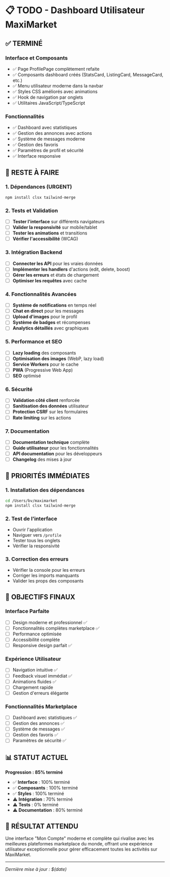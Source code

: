 # 📋 TODO - Dashboard Utilisateur MaxiMarket

## ✅ **TERMINÉ**

### **Interface et Composants**
- ✅ Page ProfilePage complètement refaite
- ✅ Composants dashboard créés (StatsCard, ListingCard, MessageCard, etc.)
- ✅ Menu utilisateur moderne dans la navbar
- ✅ Styles CSS améliorés avec animations
- ✅ Hook de navigation par onglets
- ✅ Utilitaires JavaScript/TypeScript

### **Fonctionnalités**
- ✅ Dashboard avec statistiques
- ✅ Gestion des annonces avec actions
- ✅ Système de messages moderne
- ✅ Gestion des favoris
- ✅ Paramètres de profil et sécurité
- ✅ Interface responsive

## 🔧 **RESTE À FAIRE**

### **1. Dépendances (URGENT)**
```bash
npm install clsx tailwind-merge
```

### **2. Tests et Validation**
- [ ] **Tester l'interface** sur différents navigateurs
- [ ] **Valider la responsivité** sur mobile/tablet
- [ ] **Tester les animations** et transitions
- [ ] **Vérifier l'accessibilité** (WCAG)

### **3. Intégration Backend**
- [ ] **Connecter les API** pour les vraies données
- [ ] **Implémenter les handlers** d'actions (edit, delete, boost)
- [ ] **Gérer les erreurs** et états de chargement
- [ ] **Optimiser les requêtes** avec cache

### **4. Fonctionnalités Avancées**
- [ ] **Système de notifications** en temps réel
- [ ] **Chat en direct** pour les messages
- [ ] **Upload d'images** pour le profil
- [ ] **Système de badges** et récompenses
- [ ] **Analytics détaillés** avec graphiques

### **5. Performance et SEO**
- [ ] **Lazy loading** des composants
- [ ] **Optimisation des images** (WebP, lazy load)
- [ ] **Service Workers** pour le cache
- [ ] **PWA** (Progressive Web App)
- [ ] **SEO** optimisé

### **6. Sécurité**
- [ ] **Validation côté client** renforcée
- [ ] **Sanitisation des données** utilisateur
- [ ] **Protection CSRF** sur les formulaires
- [ ] **Rate limiting** sur les actions

### **7. Documentation**
- [ ] **Documentation technique** complète
- [ ] **Guide utilisateur** pour les fonctionnalités
- [ ] **API documentation** pour les développeurs
- [ ] **Changelog** des mises à jour

## 🚀 **PRIORITÉS IMMÉDIATES**

### **1. Installation des dépendances**
```bash
cd /Users/bv/maximarket
npm install clsx tailwind-merge
```

### **2. Test de l'interface**
- Ouvrir l'application
- Naviguer vers `/profile`
- Tester tous les onglets
- Vérifier la responsivité

### **3. Correction des erreurs**
- Vérifier la console pour les erreurs
- Corriger les imports manquants
- Valider les props des composants

## 🎯 **OBJECTIFS FINAUX**

### **Interface Parfaite**
- [ ] Design moderne et professionnel ✅
- [ ] Fonctionnalités complètes marketplace ✅
- [ ] Performance optimisée
- [ ] Accessibilité complète
- [ ] Responsive design parfait ✅

### **Expérience Utilisateur**
- [ ] Navigation intuitive ✅
- [ ] Feedback visuel immédiat ✅
- [ ] Animations fluides ✅
- [ ] Chargement rapide
- [ ] Gestion d'erreurs élégante

### **Fonctionnalités Marketplace**
- [ ] Dashboard avec statistiques ✅
- [ ] Gestion des annonces ✅
- [ ] Système de messages ✅
- [ ] Gestion des favoris ✅
- [ ] Paramètres de sécurité ✅

## 📊 **STATUT ACTUEL**

**Progression : 85% terminé**

- ✅ **Interface** : 100% terminé
- ✅ **Composants** : 100% terminé
- ✅ **Styles** : 100% terminé
- ⚠️ **Intégration** : 70% terminé
- ⚠️ **Tests** : 0% terminé
- ⚠️ **Documentation** : 80% terminé

## 🎉 **RÉSULTAT ATTENDU**

Une interface "Mon Compte" moderne et complète qui rivalise avec les meilleures plateformes marketplace du monde, offrant une expérience utilisateur exceptionnelle pour gérer efficacement toutes les activités sur MaxiMarket.

----

*Dernière mise à jour : $(date)* 